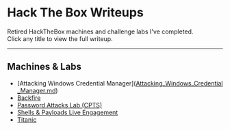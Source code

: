 # Hack The Box Writeups

Retired HackTheBox machines and challenge labs I've completed.  
Click any title to view the full writeup.

---

## Machines & Labs

- [Attacking Windows Credential Manager]([Attacking_Windows_Credential _Manager.md](https://github.com/ClearLotus-git/writeups/blob/main/HacktheBox/Attacking_Windows_Credential%20_Manager.md))
- [Backfire](Backfire.md)
- [Password Attacks Lab (CPTS)](Password-Attacks-Lab-CPTS.md)
- [Shells & Payloads Live Engagement](Shells&Payloads-Live-Engagement.md)
- [Titanic](Titanic.md)
